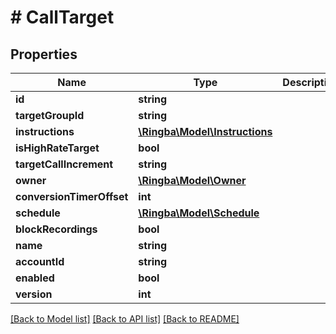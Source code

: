 # # CallTarget

## Properties

Name | Type | Description | Notes
------------ | ------------- | ------------- | -------------
**id** | **string** |  |
**targetGroupId** | **string** |  | [optional]
**instructions** | [**\Ringba\Model\Instructions**](Instructions.md) |  |
**isHighRateTarget** | **bool** |  |
**targetCallIncrement** | **string** |  |
**owner** | [**\Ringba\Model\Owner**](Owner.md) |  | [optional]
**conversionTimerOffset** | **int** |  |
**schedule** | [**\Ringba\Model\Schedule**](Schedule.md) |  |
**blockRecordings** | **bool** |  |
**name** | **string** |  |
**accountId** | **string** |  |
**enabled** | **bool** |  |
**version** | **int** |  |

[[Back to Model list]](../../README.md#models) [[Back to API list]](../../README.md#endpoints) [[Back to README]](../../README.md)
